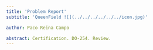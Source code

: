 ```yaml
---
title: 'Problem Report'
subtitle: 'QueenField ![](../../../../../../icon.jpg)'

author: Paco Reina Campo

abstract: Certification. DO-254. Review.
---
```

